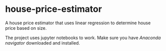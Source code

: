 # house-price-estimator
A house price estimator that uses linear regression to determine house price based on size.

The project uses jupyter notebooks to work.
Make sure you have _Anaconda navigator_ downloaded and installed.
